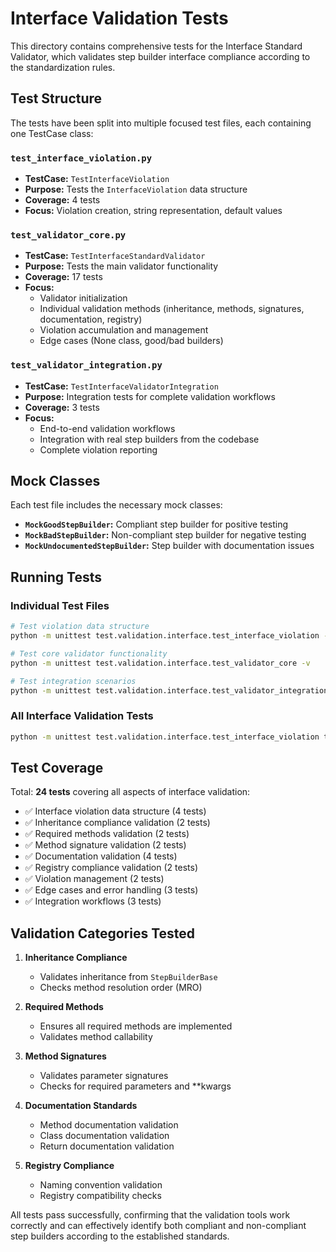 # Interface Validation Tests

This directory contains comprehensive tests for the Interface Standard Validator, which validates step builder interface compliance according to the standardization rules.

## Test Structure

The tests have been split into multiple focused test files, each containing one TestCase class:

### `test_interface_violation.py`
- **TestCase:** `TestInterfaceViolation`
- **Purpose:** Tests the `InterfaceViolation` data structure
- **Coverage:** 4 tests
- **Focus:** Violation creation, string representation, default values

### `test_validator_core.py`
- **TestCase:** `TestInterfaceStandardValidator`
- **Purpose:** Tests the main validator functionality
- **Coverage:** 17 tests
- **Focus:** 
  - Validator initialization
  - Individual validation methods (inheritance, methods, signatures, documentation, registry)
  - Violation accumulation and management
  - Edge cases (None class, good/bad builders)

### `test_validator_integration.py`
- **TestCase:** `TestInterfaceValidatorIntegration`
- **Purpose:** Integration tests for complete validation workflows
- **Coverage:** 3 tests
- **Focus:**
  - End-to-end validation workflows
  - Integration with real step builders from the codebase
  - Complete violation reporting

## Mock Classes

Each test file includes the necessary mock classes:

- **`MockGoodStepBuilder`:** Compliant step builder for positive testing
- **`MockBadStepBuilder`:** Non-compliant step builder for negative testing
- **`MockUndocumentedStepBuilder`:** Step builder with documentation issues

## Running Tests

### Individual Test Files
```bash
# Test violation data structure
python -m unittest test.validation.interface.test_interface_violation -v

# Test core validator functionality
python -m unittest test.validation.interface.test_validator_core -v

# Test integration scenarios
python -m unittest test.validation.interface.test_validator_integration -v
```

### All Interface Validation Tests
```bash
python -m unittest test.validation.interface.test_interface_violation test.validation.interface.test_validator_core test.validation.interface.test_validator_integration -v
```

## Test Coverage

Total: **24 tests** covering all aspects of interface validation:

- ✅ Interface violation data structure (4 tests)
- ✅ Inheritance compliance validation (2 tests)
- ✅ Required methods validation (2 tests)
- ✅ Method signature validation (2 tests)
- ✅ Documentation validation (4 tests)
- ✅ Registry compliance validation (2 tests)
- ✅ Violation management (2 tests)
- ✅ Edge cases and error handling (3 tests)
- ✅ Integration workflows (3 tests)

## Validation Categories Tested

1. **Inheritance Compliance**
   - Validates inheritance from `StepBuilderBase`
   - Checks method resolution order (MRO)

2. **Required Methods**
   - Ensures all required methods are implemented
   - Validates method callability

3. **Method Signatures**
   - Validates parameter signatures
   - Checks for required parameters and **kwargs

4. **Documentation Standards**
   - Method documentation validation
   - Class documentation validation
   - Return documentation validation

5. **Registry Compliance**
   - Naming convention validation
   - Registry compatibility checks

All tests pass successfully, confirming that the validation tools work correctly and can effectively identify both compliant and non-compliant step builders according to the established standards.
